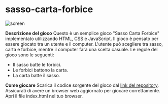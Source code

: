 # sasso-carta-forbice
![screen](https://github.com/FabioAranzulla/sasso-carta-forbice/assets/104132983/a858b975-599e-45f1-92a6-fa4eafc33e50)

<b>Descrizione del gioco</b>
Questo è un semplice gioco "Sasso Carta Forbice" implementato utilizzando HTML, CSS e JavaScript. 
Il gioco è pensato per essere giocato tra un utente e il computer. L'utente può scegliere tra sasso, carta e forbice, mentre il computer farà una scelta casuale. Le regole del gioco sono le seguenti:

- Il sasso batte le forbici.
- Le forbici battono la carta.
- La carta batte il sasso.
  
<b>Come giocare</b>
Scarica il codice sorgente del gioco dal [link del repository](https://github.com/FabioAranzulla/sasso-carta-forbice.git).
Assicurati di avere un browser web aggiornato per giocare correttamente.
Apri il file index.html nel tuo browser.
